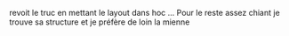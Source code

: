 revoit le truc en mettant le layout dans hoc ... 
Pour le reste assez chiant je trouve sa structure et je préfère de loin la mienne 
